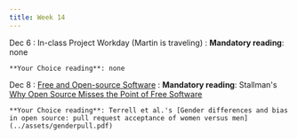 ```yaml
---
title: Week 14
---
```


Dec 6
: In-class Project Workday (Martin is traveling)
  : **Mandatory reading**: none

    **Your Choice reading**: none

Dec 8
: [Free and Open-source Software](../assets/lecture-16-floss.pdf)
  : **Mandatory reading**: Stallman's [Why Open Source Misses the Point of Free Software](https://www.gnu.org/philosophy/open-source-misses-the-point.en.html)

    **Your Choice reading**: Terrell et al.'s [Gender differences and bias in open source: pull request acceptance of women versus men](../assets/genderpull.pdf)
